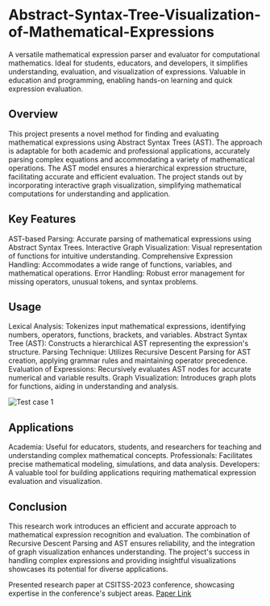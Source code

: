 # Abstract-Syntax-Tree-Visualization-of-Mathematical-Expressions
A versatile mathematical expression parser and evaluator for computational mathematics. Ideal for students, educators, and developers, it simplifies understanding, evaluation, and visualization of expressions. Valuable in education and programming, enabling hands-on learning and quick expression evaluation.


## Overview
This project presents a novel method for finding and evaluating mathematical expressions using Abstract Syntax Trees (AST). The approach is adaptable for both academic and professional applications, accurately parsing complex equations and accommodating a variety of mathematical operations. The AST model ensures a hierarchical expression structure, facilitating accurate and efficient evaluation. The project stands out by incorporating interactive graph visualization, simplifying mathematical computations for understanding and application.

## Key Features
AST-based Parsing: Accurate parsing of mathematical expressions using Abstract Syntax Trees.
Interactive Graph Visualization: Visual representation of functions for intuitive understanding.
Comprehensive Expression Handling: Accommodates a wide range of functions, variables, and mathematical operations.
Error Handling: Robust error management for missing operators, unusual tokens, and syntax problems.

## Usage
Lexical Analysis: Tokenizes input mathematical expressions, identifying numbers, operators, functions, brackets, and variables.
Abstract Syntax Tree (AST): Constructs a hierarchical AST representing the expression's structure.
Parsing Technique: Utilizes Recursive Descent Parsing for AST creation, applying grammar rules and maintaining operator precedence.
Evaluation of Expressions: Recursively evaluates AST nodes for accurate numerical and variable results.
Graph Visualization: Introduces graph plots for functions, aiding in understanding and analysis.

![Test case 1](https://github.com/shivatejapecheti/Abstract-Syntax-Tree-Visualization-of-Mathematical-Expressions/assets/126412107/45ae8cd0-54fc-4999-b54f-f37f834cc2ff)


## Applications
Academia: Useful for educators, students, and researchers for teaching and understanding complex mathematical concepts.
Professionals: Facilitates precise mathematical modeling, simulations, and data analysis.
Developers: A valuable tool for building applications requiring mathematical expression evaluation and visualization.

## Conclusion
This research work introduces an efficient and accurate approach to mathematical expression recognition and evaluation. The combination of Recursive Descent Parsing and AST ensures reliability, and the integration of graph visualization enhances understanding. The project's success in handling complex expressions and providing insightful visualizations showcases its potential for diverse applications.

Presented research paper at CSITSS-2023 conference, showcasing expertise in the conference's subject areas. [Paper Link](https://ieeexplore.ieee.org/document/10334103)
